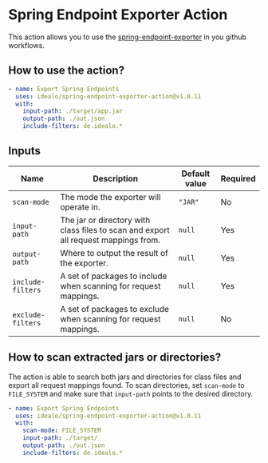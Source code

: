# Spring Endpoint Exporter Action

This action allows you to use the [spring-endpoint-exporter](https://github.com/idealo/spring-endpoint-exporter) in you github workflows.

## How to use the action?

```yaml
- name: Export Spring Endpoints
  uses: idealo/spring-endpoint-exporter-action@v1.0.11
  with:
    input-path: ./target/app.jar
    output-path: ./out.json
    include-filters: de.idealo.*
```

## Inputs

| Name              | Description                                                                         | Default value | Required |
|-------------------|-------------------------------------------------------------------------------------|---------------|----------|
| `scan-mode`       | The mode the exporter will operate in.                                              | `"JAR"`       | No       |
| `input-path`      | The jar or directory with class files to scan and export all request mappings from. | `null`        | Yes      |
| `output-path`     | Where to output the result of the exporter.                                         | `null`        | Yes      |
| `include-filters` | A set of packages to include when scanning for request mappings.                    | `null`        | Yes      |
| `exclude-filters` | A set of packages to exclude when scanning for request mappings.                    | `null`        | No       |

## How to scan extracted jars or directories?

The action is able to search both jars and directories for class files and export all request mappings found.
To scan directories, set `scan-mode` to `FILE_SYSTEM` and make sure that `input-path` points to the desired directory.

```yaml
- name: Export Spring Endpoints
  uses: idealo/spring-endpoint-exporter-action@v1.0.11
  with:
    scan-mode: FILE_SYSTEM
    input-path: ./target/
    output-path: ./out.json
    include-filters: de.idealo.*
```
